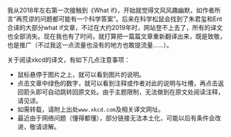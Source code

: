 
我从2018年左右第一次接触到《What if》，开始就觉得文风风趣幽默，如作者所言“再荒谬的问题都可能有一个科学答案”。后来在科学松鼠会找到了朱君玺和Ent合译的大部分what if文章，不过在大约2019年时，网站登不上去了，所有的译文也全部消失。现在我也有了时间，就打算把一篇篇文章重新翻译出来，既是致敬，也是推广（不过我这一点流量也没有的地方也敢提流量……）。

关于阅读xkcd的译文，有如下几点注意事项：
- 鼠标悬停于图片之上，就可以看到图片的说明。
- 点击文章中绿色的数字，就可以看到注释或作者对此的说明与吐槽，再点击返回箭头即可自动跳转回原文处。由于主题限制，无法做到在原文处阅读注释，请见谅。
- 如需转载，请附上出处`www.xkcd.com`及相关译文网址。
- 最近由于网络问题（懂得都懂），部分链接无法本土化，可能以后有条件会改进，敬请谅解。
